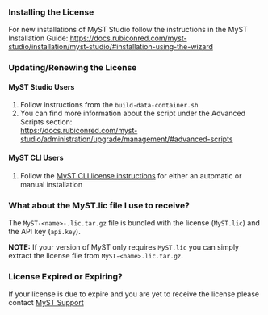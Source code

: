 ### Installing the License
For new installations of MyST Studio follow the instructions in the MyST Installation Guide:
https://docs.rubiconred.com/myst-studio/installation/myst-studio/#installation-using-the-wizard

### Updating/Renewing the License
#### MyST Studio Users
1. Follow instructions from the `build-data-container.sh`
2. You can find more information about the script under the Advanced Scripts section:<br>https://docs.rubiconred.com/myst-studio/administration/upgrade/management/#advanced-scripts

#### MyST CLI Users
1. Follow the [MyST CLI license instructions](https://myst.rubiconred.com/webhelp/myst-cli-user-guide-5.6.0.0/index.html#install_myst_update_license.html) for either an automatic or manual installation

### What about the MyST.lic file I use to receive?
The `MyST-<name>-.lic.tar.gz` file is bundled with the license (`MyST.lic`) and the API key (`api.key`).

**NOTE:** If your version of MyST only requires `MyST.lic` you can simply extract the license file from `MyST-<name>.lic.tar.gz`.

### License Expired or Expiring?
If your license is due to expire and you are yet to receive the license please contact [MyST Support](mailto:myst.support@rubiconred.com "myst.support@rubiconred.com")

